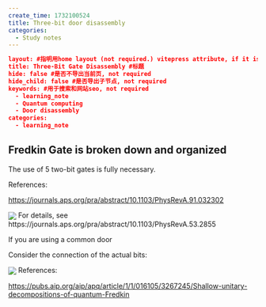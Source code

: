 ```yaml
---
create_time: 1732100524
title: Three-bit door disassembly
categories:
  - Study notes
---
```


```json
layout: #指明用home layout (not required.) vitepress attribute, if it is the homepage, use home.
title: Three-Bit Gate Disassembly #标题
hide: false #是否不导出当前页, not required
hide_child: false #是否导出子节点, not required 
keywords: #用于搜索和网站seo, not required 
  - learning_note
  - Quantum computing
  - Door disassembly
categories:
  - learning_note
```

## Fredkin Gate is broken down and organized

The use of 5 two-bit gates is fully necessary.

References:

https://journals.aps.org/pra/abstract/10.1103/PhysRevA.91.032302

<img src="/assets/R1VPbidtwo3p3ixTO5uc3bvwnpf.bmp" src-width="483" class="markdown-img m-auto" src-height="168" align="center"/>
For details, see https://journals.aps.org/pra/abstract/10.1103/PhysRevA.53.2855

If you are using a common door

Consider the connection of the actual bits:

<img src="/assets/NQCBb8wvhoG7w4xAKojcbF3Sn9c.bmp" src-width="1363" class="markdown-img m-auto" src-height="476" align="center"/>
References:

https://pubs.aip.org/aip/apq/article/1/1/016105/3267245/Shallow-unitary-decompositions-of-quantum-Fredkin